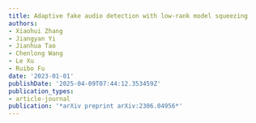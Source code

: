 ```yaml
---
title: Adaptive fake audio detection with low-rank model squeezing
authors:
- Xiaohui Zhang
- Jiangyan Yi
- Jianhua Tao
- Chenlong Wang
- Le Xu
- Ruibo Fu
date: '2023-01-01'
publishDate: '2025-04-09T07:44:12.353459Z'
publication_types:
- article-journal
publication: '*arXiv preprint arXiv:2306.04956*'
---
```

